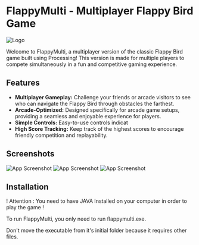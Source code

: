 #  FlappyMulti - Multiplayer Flappy Bird Game

![Logo](https://benoitbusnardo.fr/assets/images/projects/bonus/flappymulti/logo.png)


Welcome to FlappyMulti, a multiplayer version of the classic Flappy Bird game built using Processing! This version is made for multiple players to compete simultaneously in a fun and competitive gaming experience.

## Features

- **Multiplayer Gameplay:** Challenge your friends or arcade visitors to see who can navigate the Flappy Bird through obstacles the farthest.
- **Arcade-Optimized:** Designed specifically for arcade game setups, providing a seamless and enjoyable experience for players.
- **Simple Controls:** Easy-to-use controls indicat
- **High Score Tracking:** Keep track of the highest scores to encourage friendly competition and replayability.

## Screenshots

![App Screenshot](https://benoitbusnardo.fr/assets/images/projects/bonus/flappymulti/screen.png)
![App Screenshot](https://benoitbusnardo.fr/assets/images/projects/bonus/flappymulti/screen2.png)
![App Screenshot](https://benoitbusnardo.fr/assets/images/projects/bonus/flappymulti/screen3.png)


## Installation

! Attention : You need to have JAVA Installed on your computer in order to play the game !

To run FlappyMulti, you only need to run flappymulti.exe.

Don't move the executable from it's initial folder because it requires other files.